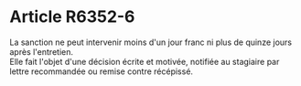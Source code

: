 # Article R6352-6

  
La sanction ne peut intervenir moins d'un jour franc ni plus de quinze jours après l'entretien.   
Elle fait l'objet d'une décision écrite et motivée, notifiée au stagiaire par lettre recommandée ou remise contre récépissé.